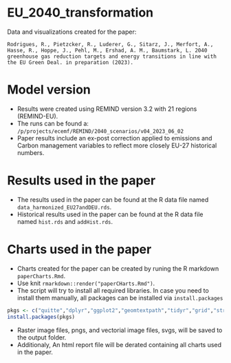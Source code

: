 # EU_2040_transformation

Data and visualizations created for the paper: 
```
Rodrigues, R., Pietzcker, R., Luderer, G., Sitarz, J., Merfort, A., Hasse, R., Hoppe, J., Pehl, M., Ershad, A. M., Baumstark, L. 2040 greenhouse gas reduction targets and energy transitions in line with the EU Green Deal. in preparation (2023). 
```

# Model version

- Results were created using REMIND version 3.2 with 21 regions (REMIND-EU).
- The runs can be found a: `/p/projects/ecemf/REMIND/2040_scenarios/v04_2023_06_02` 
- Paper results include an ex-post correction applied to emissions and Carbon management variables to reflect more closely EU-27 historical numbers.   

# Results used in the paper

- The results used in the paper can be found at the R data file named `data_harmonized_EU27andDEU.rds`.
- Historical results used in the paper can be found at the R data file named `hist.rds` and `addHist.rds`.

# Charts used in the paper

- Charts created for the paper can be created by runing the R markdown `paperCharts.Rmd`.
- Use knit `rmarkdown::render("paperCHarts.Rmd")`.
- The script will try to install all required libraries. In case you need to install them manually, all packages can be installed via `install.packages`

```R
pkgs <- c("quitte","dplyr","ggplot2","geomtextpath","tidyr","grid","stringr","gridExtra","ggrepel","kableExtra")
install.packages(pkgs)
```

- Raster image files, pngs, and vectorial image files, svgs, will be saved to the output folder.
- Additionaly, An html report file will be derated containing all charts used in the paper.

